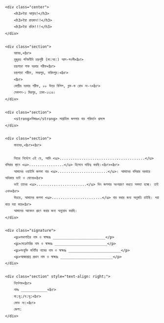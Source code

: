 <!DOCTYPE html>
<html lang="bn">
<head>
    <meta charset="UTF-8">
    <title>সাপ্তাহিক জলসার বার পরিবর্তন প্রসঙ্গে</title>
    <style>
        body {
            font-family: 'Noto Sans Bengali', sans-serif;
            margin: 50px;
            line-height: 1.8;
        }
        .center {
            text-align: center;
        }
        .section {
            margin-top: 30px;
        }
        .signature {
            margin-top: 80px;
        }
    </style>
</head>
<body>

    <div class="center">
        <h3>ইয়া আল্লাহ!</h3>
        <h3>ইয়া রাহমান!!</h3>
        <h3>ইয়া রহিম!!!</h3>
    </div>

    <div class="section">
        বরাবর,<br>
        হুজুরত গণিমনীবি চন্দ্রপূরী (মা:আ:) আল-গওসী<br>
        চন্দ্রপাড়া পাক দরবার শরীফ<br>
        চন্দ্রপাড়া শরীফ, সদরপুর, ফরিদপুর।<br>
        <br>
        কেন্দ্রীয় দরবার শরীফ, ৮৮ উত্তর বিশিল, ব্লক-ক রোড নং-৭<br>
        সেকশন-১ মিরপুর, ঢাকা-১২১৬।
    </div>

    <div class="section">
        <strong>বিষয়ঃ</strong> সাপ্তাহিক জলসার বার পরিবর্তন প্রসঙ্গে
    </div>

    <div class="section">
        মান্যবর,<br><br>

        নিচের নির্দেশে এই যে, আমি <u>.......................................</u> বসিরার স্থানে <u>................</u> হিসেবে দায়িত্ব করছি।<br><br>
        আমাদের ওয়াইসি জলসা বার <u>.......................</u>। আমাদের বসিরার দরবারে অধিকার ভাই ও বোনের<br>
        ভাই তাদের <u>.......................</u> দিন জলসার অংশগ্রহণ করতে সমস্যা হচ্ছে। তাই এখন<br>
        উত্তরে, আমাদের জলসা <u>.......................</u> বার করার জন্য অনুমতি চাইছি। দয়া করে দয়া করে<br>
        আমাদের আবেদন গ্রহণ করার জন্য অনুরোধ করছি।
    </div>

    <div class="signature">
        <p>সভাপতির নাম ও স্বাক্ষরঃ ________________________</p>
        <p>সেক্রেটারির নাম ও স্বাক্ষরঃ ________________________</p>
        <p>সংযুক্তি মনিটির নামের নাম ও স্বাক্ষরঃ ________________________</p>
        <p>আজ্ঞাপ্রাপ্ত প্রধান নাম ও স্বাক্ষরঃ ________________________</p>
    </div>

    <div class="section" style="text-align: right;">
        নির্দেশক<br>
        নামঃ ____________<br>
        মা:সু:/ব:সু:<br>
        কোড নং:<br>
        জেলা:
    </div>

</body>
</html>
